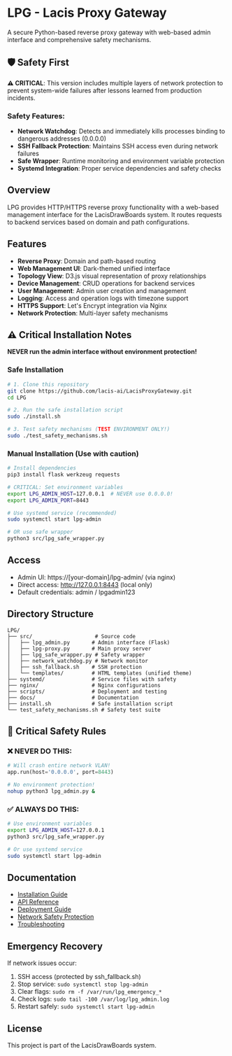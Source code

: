 # LPG - Lacis Proxy Gateway

A secure Python-based reverse proxy gateway with web-based admin interface and comprehensive safety mechanisms.

## 🛡️ Safety First

**⚠️ CRITICAL**: This version includes multiple layers of network protection to prevent system-wide failures after lessons learned from production incidents.

### Safety Features:
- **Network Watchdog**: Detects and immediately kills processes binding to dangerous addresses (0.0.0.0)
- **SSH Fallback Protection**: Maintains SSH access even during network failures
- **Safe Wrapper**: Runtime monitoring and environment variable protection
- **Systemd Integration**: Proper service dependencies and safety checks

## Overview

LPG provides HTTP/HTTPS reverse proxy functionality with a web-based management interface for the LacisDrawBoards system. It routes requests to backend services based on domain and path configurations.

## Features

- **Reverse Proxy**: Domain and path-based routing
- **Web Management UI**: Dark-themed unified interface
- **Topology View**: D3.js visual representation of proxy relationships
- **Device Management**: CRUD operations for backend services
- **User Management**: Admin user creation and management
- **Logging**: Access and operation logs with timezone support
- **HTTPS Support**: Let's Encrypt integration via Nginx
- **Network Protection**: Multi-layer safety mechanisms

## ⚠️ Critical Installation Notes

**NEVER run the admin interface without environment protection!**

### Safe Installation

```bash
# 1. Clone this repository
git clone https://github.com/lacis-ai/LacisProxyGateway.git
cd LPG

# 2. Run the safe installation script
sudo ./install.sh

# 3. Test safety mechanisms (TEST ENVIRONMENT ONLY!)
sudo ./test_safety_mechanisms.sh
```

### Manual Installation (Use with caution)

```bash
# Install dependencies
pip3 install flask werkzeug requests

# CRITICAL: Set environment variables
export LPG_ADMIN_HOST=127.0.0.1  # NEVER use 0.0.0.0!
export LPG_ADMIN_PORT=8443

# Use systemd service (recommended)
sudo systemctl start lpg-admin

# OR use safe wrapper
python3 src/lpg_safe_wrapper.py
```

## Access

- Admin UI: https://[your-domain]/lpg-admin/ (via nginx)
- Direct access: http://127.0.0.1:8443 (local only)
- Default credentials: admin / lpgadmin123

## Directory Structure

```
LPG/
├── src/                    # Source code
│   ├── lpg_admin.py       # Admin interface (Flask)
│   ├── lpg-proxy.py       # Main proxy server
│   ├── lpg_safe_wrapper.py # Safety wrapper
│   ├── network_watchdog.py # Network monitor
│   ├── ssh_fallback.sh    # SSH protection
│   └── templates/         # HTML templates (unified theme)
├── systemd/               # Service files with safety
├── nginx/                 # Nginx configurations
├── scripts/               # Deployment and testing
├── docs/                  # Documentation
├── install.sh             # Safe installation script
└── test_safety_mechanisms.sh # Safety test suite
```

## 🚨 Critical Safety Rules

### ❌ NEVER DO THIS:
```python
# Will crash entire network VLAN!
app.run(host='0.0.0.0', port=8443)
```

```bash
# No environment protection!
nohup python3 lpg_admin.py &
```

### ✅ ALWAYS DO THIS:
```bash
# Use environment variables
export LPG_ADMIN_HOST=127.0.0.1
python3 src/lpg_safe_wrapper.py

# Or use systemd service
sudo systemctl start lpg-admin
```

## Documentation

- [Installation Guide](docs/INSTALLATION.md)
- [API Reference](docs/API_REFERENCE.md)
- [Deployment Guide](docs/DEPLOYMENT.md)
- [Network Safety Protection](docs/network-safety-protection.md)
- [Troubleshooting](docs/TROUBLESHOOTING.md)

## Emergency Recovery

If network issues occur:

1. SSH access (protected by ssh_fallback.sh)
2. Stop service: `sudo systemctl stop lpg-admin`
3. Clear flags: `sudo rm -f /var/run/lpg_emergency_*`
4. Check logs: `sudo tail -100 /var/log/lpg_admin.log`
5. Restart safely: `sudo systemctl start lpg-admin`

## License

This project is part of the LacisDrawBoards system.
